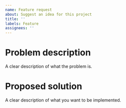 ```yaml
---
name: Feature request
about: Suggest an idea for this project
title: ''
labels: Feature
assignees: ''
---
```


# Problem description

A clear description of what the problem is.

# Proposed solution

A clear description of what you want to be implemented.
